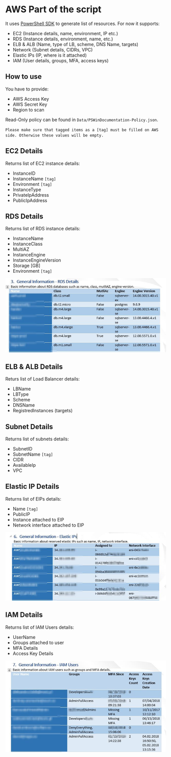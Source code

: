 # AWS Part of the script

It uses [PowerShell SDK](https://aws.amazon.com/powershell/) to generate list of resources. For now it supports:
- EC2 (Instance details, name, environment, IP etc.)
- RDS (Instance details, environment, name, etc.)
- ELB & ALB (Name, type of LB, scheme, DNS Name, targets)
- Network (Subnet details, CIDRs, VPC)
- Elastic IPs (IP, where is it attached)
- IAM (User details, groups, MFA, access keys)

## How to use

You have to provide:
- AWS Access Key
- AWS Secret Key
- Region to scan

Read-Only policy can be found in `Data/PSWinDocumentation-Policy.json`.

`Please make sure that tagged items as a [tag] must be filled on AWS side. Otherwise these values will be empty.`

## EC2 Details

Returns list of EC2 instance details:
- InstanceID
- InstanceName `[tag]`
- Environment `[tag]`
- InstanceType
- PrivateIpAddress
- PublicIpAddress


## RDS Details
Returns list of RDS instance details:
- InstanceName
- InstanceClass
- MultiAZ
- InstanceEngine
- InstanceEngineVersion
- Storage [GB]
- Environment `[tag]`

![RDS](Data/Screenshots/rds.jpg)



## ELB & ALB Details
Returs list of Load Balancer details:
- LBName
- LBType
- Scheme
- DNSName
- RegistredInstances (targets)

## Subnet Details
Returns list of subnets details:
- SubnetID
- SubnetName `[tag]`
- CIDR
- AvailableIp
- VPC


## Elastic IP Details
Returns list of EIPs details:
- Name `[tag]`
- PublicIP
- Instance attached to EIP
- Network interface attached to EIP

![ElasticIP](Data/Screenshots/elasticIP.jpg)


## IAM Details
Returns list of IAM Users details:
- UserName
- Groups attached to user
- MFA Details
- Access Key Details

![IAM](Data/Screenshots/iam.jpg)